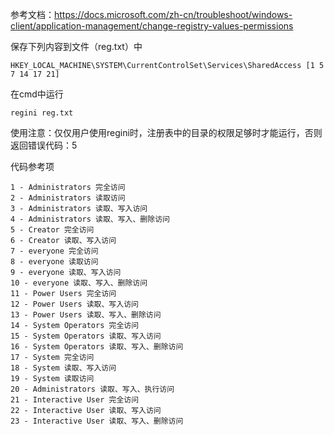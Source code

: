 参考文档：https://docs.microsoft.com/zh-cn/troubleshoot/windows-client/application-management/change-registry-values-permissions

保存下列内容到文件（reg.txt）中

``` 
HKEY_LOCAL_MACHINE\SYSTEM\CurrentControlSet\Services\SharedAccess [1 5 7 14 17 21]
```

在cmd中运行

```
regini reg.txt
```

使用注意：仅仅用户使用regini时，注册表中的目录的权限足够时才能运行，否则返回错误代码：5

代码参考项

```
1 - Administrators 完全访问 
2 - Administrators 读取访问 
3 - Administrators 读取、写入访问 
4 - Administrators 读取、写入、删除访问 
5 - Creator 完全访问 
6 - Creator 读取、写入访问 
7 - everyone 完全访问 
8 - everyone 读取访问 
9 - everyone 读取、写入访问 
10 - everyone 读取、写入、删除访问 
11 - Power Users 完全访问 
12 - Power Users 读取、写入访问 
13 - Power Users 读取、写入、删除访问 
14 - System Operators 完全访问 
15 - System Operators 读取、写入访问 
16 - System Operators 读取、写入、删除访问 
17 - System 完全访问 
18 - System 读取、写入访问 
19 - System 读取访问 
20 - Administrators 读取、写入、执行访问 
21 - Interactive User 完全访问 
22 - Interactive User 读取、写入访问 
23 - Interactive User 读取、写入、删除访问
```

